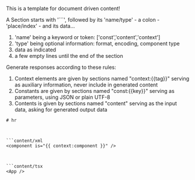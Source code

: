This is a template for document driven content!

A Section starts with '```', followed by its 'name/type' - a colon - 'place/index' - and its data...
   1. 'name' being a keyword or token: ['const','content','context']
   2. 'type' being optional information: format, encoding, component type
   3. data as indicated
   4. a few empty lines until the end of the section

Generate responses according to these rules:
1. Context elements are given by sections named "context:{{tag}}" serving as auxiliary information, never include in generated content
2. Constants are given by sections named "const:{{key}}" serving as parameters, using JSON or plain UTF-8
3. Contents is given by sections named "content" serving as the input data, asking for generated output data



```const:component_type
# hr



```content/xml
<component is="{{ context:component }}" />



```content/tsx
<App />
